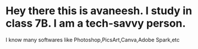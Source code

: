 # Hey there this is avaneesh. I study in class 7B. I am a tech-savvy person.
I know many softwares like Photoshop,PicsArt,Canva,Adobe Spark,etc
